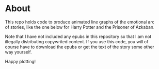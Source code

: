 # About

This repo holds code to produce animated line graphs of the emotional arc of stories, like the one below for Harry Potter and the Prisoner of Azkaban.

Note that I have not included any epubs in this repository so that I am not illegally distributing copywrited content. If you use this code, you will of course have to download the epubs or get the text of the story some other way yourself.

Happy plotting!